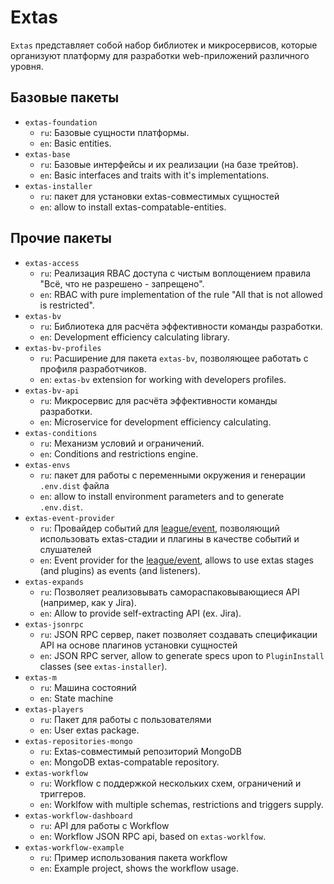 # Extas

`Extas` представляет собой набор библиотек и микросервисов, которые организуют платформу для разработки web-приложений различного уровня.

## Базовые пакеты

- `extas-foundation`
  - `ru`: Базовые сущности платформы.
  - `en`: Basic entities.
- `extas-base`
  - `ru`: Базовые интерфейсы и их реализации (на базе трейтов).
  - `en`: Basic interfaces and traits with it's implementations.
- `extas-installer`
  - `ru`: пакет для установки extas-совместимых сущностей
  - `en`: allow to install extas-compatable-entities.

## Прочие пакеты

- `extas-access`
  - `ru`: Реализация RBAC доступа с чистым воплощением правила "Всё, что не разрешено - запрещено".
  - `en`: RBAC with pure implementation of the rule "All that is not allowed is restricted".
- `extas-bv`
  - `ru`: Библиотека для расчёта эффективности команды разработки.
  - `en`: Development efficiency calculating library.
- `extas-bv-profiles`
  - `ru`: Расширение для пакета `extas-bv`, позволяющее работать с профиля разработчиков.
  - `en`: `extas-bv` extension for working with developers profiles.
- `extas-bv-api`
  - `ru`: Микросервис для расчёта эффективности команды разработки.
  - `en`: Microservice for development efficiency calculating.
- `extas-conditions`
  - `ru`: Механизм условий и ограничений.
  - `en`: Conditions and restrictions engine.
- `extas-envs`
  - `ru`: пакет для работы с переменными окружения и генерации `.env.dist` файла
  - `en`: allow to install environment parameters and to generate `.env.dist`.
- `extas-event-provider`
  - `ru`: Провайдер событий для [league/event](https://github.com/thephpleague/event), позволяющий использовать extas-стадии и плагины в качестве событий и слушателей
  - `en`: Event provider for the [league/event](https://github.com/thephpleague/event), allows to use extas stages (and plugins) as events (and listeners).
- `extas-expands`
  - `ru`: Позволяет реализовывать самораспаковывающиеся API (например, как у Jira).
  - `en`: Allow to provide self-extracting API (ex. Jira).
- `extas-jsonrpc`
  - `ru`: JSON RPC сервер, пакет позволяет создавать спецификации API на основе плагинов установки сущностей
  - `en`: JSON RPC server, allow to generate specs upon to `PluginInstall` classes (see `extas-installer`).
- `extas-m`
  - `ru`: Машина состояний
  - `en`: State machine
- `extas-players`
  - `ru`: Пакет для работы с пользователями
  - `en`: User extas package.
- `extas-repositories-mongo`
  - `ru`: Extas-совместимый репозиторий MongoDB
  - `en`: MongoDB extas-compatable repository.
- `extas-workflow`
  - `ru`: Workflow с поддержкой нескольких схем, ограничений и триггеров.
  - `en`: Worklfow with multiple schemas, restrictions and triggers supply.
- `extas-workflow-dashboard`
  - `ru`: API для работы с Workflow
  - `en`: Workflow JSON RPC api, based on `extas-worklfow`.
- `extas-workflow-example`
  - `ru`: Пример использования пакета workflow
  - `en`: Example project, shows the workflow usage.
